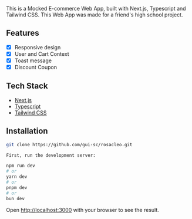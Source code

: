This is a Mocked E-commerce Web App, built with Next.js, Typescript and Tailwind CSS. This Web App was made for a friend's high school project.

## Features

- [x] Responsive design
- [x] User and Cart Context
- [x] Toast message
- [x] Discount Coupon

## Tech Stack

- [Next.js](https://nextjs.org/)
- [Typescript](https://www.typescriptlang.org/)
- [Tailwind CSS](https://tailwindcss.com/)

## Installation

```bash
git clone https://github.com/gui-sc/rosacleo.git

First, run the development server:

npm run dev
# or
yarn dev
# or
pnpm dev
# or
bun dev
```

Open [http://localhost:3000](http://localhost:3000) with your browser to see the result.